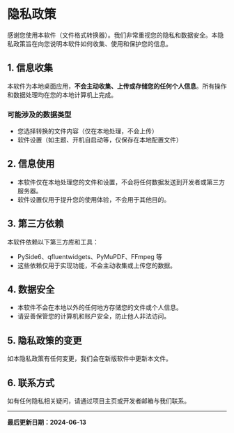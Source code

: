 # 隐私政策

感谢您使用本软件（文件格式转换器）。我们非常重视您的隐私和数据安全。本隐私政策旨在向您说明本软件如何收集、使用和保护您的信息。

## 1. 信息收集

本软件为本地桌面应用，**不会主动收集、上传或存储您的任何个人信息**。所有操作和数据处理均在您的本地计算机上完成。

### 可能涉及的数据类型
- 您选择转换的文件内容（仅在本地处理，不会上传）
- 软件设置（如主题、开机自启动等，仅保存在本地配置文件）

## 2. 信息使用

- 本软件仅在本地处理您的文件和设置，不会将任何数据发送到开发者或第三方服务器。
- 软件设置仅用于提升您的使用体验，不会用于其他目的。

## 3. 第三方依赖

本软件依赖以下第三方库和工具：
- PySide6、qfluentwidgets、PyMuPDF、FFmpeg 等
- 这些依赖仅用于实现功能，不会主动收集或上传您的数据。

## 4. 数据安全

- 本软件不会在本地以外的任何地方存储您的文件或个人信息。
- 请妥善保管您的计算机和账户安全，防止他人非法访问。

## 5. 隐私政策的变更

如本隐私政策有任何变更，我们会在新版软件中更新本文件。

## 6. 联系方式

如有任何隐私相关疑问，请通过项目主页或开发者邮箱与我们联系。

---

**最后更新日期：2024-06-13** 